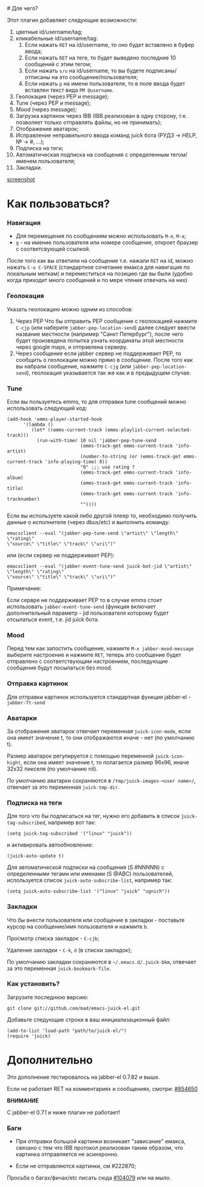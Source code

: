 <meta http-equiv="content-type" content="text/html; charset=utf-8" />
# Для чего?

Этот плагин добавляет следующие возможности:

1. цветные id/username/tag;
1. кликабельные id/username/tag:
    1. Если нажать `RET` на id/username, то оно будет вставлено в буфер ввода;
    1. Если нажать `RET` на теге, то будет выведено последние 10 сообщений с этим тегом;
    1. Если нажать `s/u` на id/username, то вы будете подписаны/отписаны на это
    сообщение/пользователя;
    1. Если нажать `p` на имени пользователя, то в поле ввода будет вставлен
    текст вида `PM @username`.
1. Геолокация (через PEP и message);
1. Tune (через PEP и message);
1. Mood (через message);
1. Загрузка картинок через IBB (IBB реализован в одну сторону, т.е. позволяет
только отправлять файлы, но не принимать);
1. Отображение аватарок;
1. Исправление неправильного ввода команд juick бота (РУДЗ -> HELP, № -> #, ...);
1. Подписка на теги;
1. Автоматическая подписка на сообщения с определенным тегом/именем пользователя;
1. Закладки.

[screenshot](http://img14.imageshack.us/img14/2484/juickwithavatar.jpg)

# Как пользоваться?

### Навигация

- Для перемещения по сообщениям можно использовать `M-e`, `M-a`;
- `g` - на имение пользователя или номере сообщение, откроет браузер с
   соответсвующей ссылкой.

После того как вы ответили на сообщение т.е. нажали `RET` на id, можно нажать
`C-u C-SPACE` (стандартное сочетание емакса для навигация по локальным меткам) и
переместиться на позицию где вы были (удобно когда приходит много сообщений и
по мере чтения отвечать на них)

### Геолокация

Указать геолокацию можно одним из способов:

1. Через PEP
Что бы отправить PEP сообщение с геолокацией нажмите `C-cjp` (или
наберите `jabber-pep-location-send`)
далее следует ввести название местности (например "Санкт Петербург"), после
чего будет произведена попытка узнать координаты этой местности через google
maps, и отправлена серверу.
1. Через сообщение eсли jabber сервер не поддерживает PEP, то сообщить о
геолокации можно прямо в сообщение. После того как вы набрали сообщение,
нажмите `C-cjg` (или `jabber-pep-location-send`), геолокация указывается так
же как и в предыдущем случае.

### Tune

Если вы пользуетесь emms, то для отправки tune сообщений можно использовать следующий код:

    (add-hook 'emms-player-started-hook
          '(lambda ()
             (let* ((emms-current-track (emms-playlist-current-selected-track)))
               (run-with-timer 10 nil 'jabber-pep-tune-send
                               (emms-track-get emms-current-track 'info-artist)
                               (number-to-string (or (emms-track-get emms-current-track 'info-playing-time) 0))
                               "0" ;;; use rating ?
                               (emms-track-get emms-current-track 'info-album)
                               (emms-track-get emms-current-track 'info-title)
                               (emms-track-get emms-current-track 'info-tracknumber)
                               ""))))

Если вы используете какой либо другой плеер то, необходимо получить данные о
исполнителе (через dbus/etc) и выполнить команду:

    emacsclient --eval "(jabber-pep-tune-send \"artist\" \"length\" \"rating\"
    \"source\" \"title\" \"track\" \"uri\")"

или (если сервер не поддерживает PEP):

    emacsclient --eval "(jabber-event-tune-send juick-bot-jid \"artist\" \"length\" \"rating\"
    \"source\" \"title\" \"track\" \"uri\")"


Примечание:

Если сервре не поддерживает PEP то в случае emms стоит использовать
`jabber-event-tune-send` (функция включает дополнительный параметр - jid
пользователя которому будет отсылаться event, т.е. jid juick бота.

### Mood

Перед тем как запостить сообщение, нажмите `M-x jabber-mood-message` выберите
настроение и нажмите `RET`, теперь это сообщение будет отправлено с
соответствующим настроением, последующие сообщения будут посылаться без mood.

### Отправка картинок

Для отправки картинок используется стандартная функция jabber-el -
`jabber-ft-send`

### Аватарки

За отображения аватарок отвечает переменная `juick-icon-mode`, если она имеет
значение t, то они отображаются иначе - нет (по умолчанию t).

Размер аватарок регулируется с помощью переменной `juick-icon-hight`, если она
имеет значение t, то полагается размер 96x96, иначе  32x32 пикселя (по
умолчанию nil).

По умолчанию аватарки сохраняются в `/tmp/juick-images-<user name>/`, отвечает
за это переменная `juick-tmp-dir`.

### Подписка на теги

Для того что бы подписаться на тег, нужно его добавить в список
`juick-tag-subscribed`, например вот так:

    (setq juick-tag-subscribed '("linux" "juick"))

и активировать автообновление:

    (juick-auto-update t)

Для автоматической подписки на сообщения (S #NNNNN) с определенными тегами или
именами (S @ABC) пользователей, используется список
`juick-auto-subscribe-list`, например так:

    (setq juick-auto-subscribe-list '("linux" "juick" "ugnich"))

### Закладки

Что бы внести пользователя или сообщение в закладки - поставьте курсор на
сообщение/имя пользователя и нажмите `b`.

Просмотр списка закладок - `C-cjb`;

Удаление закладки - `C-k`, `d` (в списки закладок);

По умолчанию закладки сохраняются в `~/.emacs.d/.juick-bkm`, отвечает за это
переменная `juick-bookmark-file`.

### Как установить?

Загрузите последнюю версию:

    git clone git://github.com/mad/emacs-juick-el.git

Добавьте следующие строки в ваш инициализационный файл:

    (add-to-list 'load-path "path/to/juick-el/")
    (require 'juick)

# Дополнительно

Это дополнение тестировалось на jabber-el 0.7.82 и выше.

Если не работает RET на комментариях и сообщениях, смотри:
[#854650](http://juick.com/ap-Codkelden/854650)

**ВНИМАНИЕ**

C jabber-el 0.7.1 и ниже плагин не работает!

### Баги

- При отправки большой картинки возникает "зависание" емакса, связано с тем что
  IBB протокол реализован таким образом, что картинка отправляется не
  асинхронно.

- Если не отправляются картинки, см #222870;

Просьба о багах/фичах/etc писать сюда [#104079](http://juick.com/mad/104079)
или на мыло.
